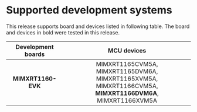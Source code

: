# Supported development systems

This release supports board and devices listed in following table. The board and devices in bold were tested in this release.

|Development boards|MCU devices|
|:--:              |:--:       |
|**MIMXRT1160-EVK**|MIMXRT1165CVM5A, MIMXRT1165DVM6A, MIMXRT1165XVM5A,<br/> MIMXRT1166CVM5A, **MIMXRT1166DVM6A**, MIMXRT1166XVM5A<br/>|
